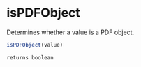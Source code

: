# isPDFObject

Determines whether a value is a PDF object.

```javascript
isPDFObject(value)
```

```javascript
returns boolean
```
